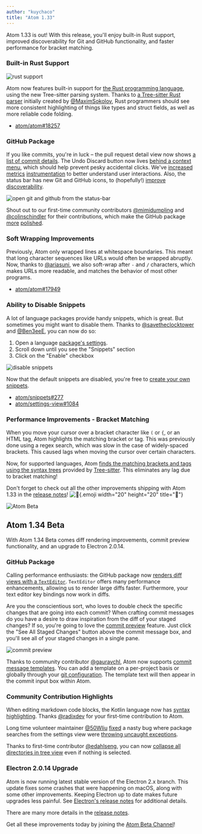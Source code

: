```yaml
---
author: "kuychaco"
title: "Atom 1.33"
---
```


Atom 1.33 is out! With this release, you'll enjoy built-in Rust support, improved discoverability for Git and GitHub functionality, and faster performance for bracket matching.

<!--more-->

### Built-in Rust Support

![rust support](/assets/images/user-images.githubusercontent.com/378023/47344983-a5f53c00-d6e4-11e8-98df-810e9df2277a.png)

Atom now features built-in support for [the Rust programming language](https://www.rust-lang.org/), using the new Tree-sitter parsing system. Thanks to [a Tree-sitter Rust parser](https://github.com/tree-sitter/tree-sitter-rust) initially created by [@MaximSokolov](https://github.com/MaximSokolov), Rust programmers should see more consistent highlighting of things like types and struct fields, as well as more reliable code folding.

- [atom/atom#18257](https://github.com/atom/atom/pull/18257)

### GitHub Package

If you like commits, you're in luck – the pull request detail view now shows [a list of commit details](https://github.com/atom/github/pull/1684). The Undo Discard button now lives [behind a context menu](https://github.com/atom/github/pull/1702), which should help prevent pesky accidental clicks. We've [increased](https://github.com/atom/github/pull/1694) [metrics](https://github.com/atom/github/pull/1685) [instrumentation](https://github.com/atom/github/pull/1744) to better understand user interactions. Also, the status bar has new Git and GitHub icons, to (hopefully!) [improve discoverability](https://github.com/atom/github/pull/1704).

![open git and github from the status-bar](/assets/images/user-images.githubusercontent.com/378023/47344982-a5f53c00-d6e4-11e8-94f1-fb4c29f9b3a8.png)

Shout out to our first-time community contributors [@mimidumpling](https://github.com/mimidumpling) and [@colinschindler](https://github.com/colinschindler) for their contributions, which make the GitHub package [more](https://github.com/atom/github/pull/1731) [polished](https://github.com/atom/github/pull/1711).

### Soft Wrapping Improvements

Previously, Atom only wrapped lines at whitespace boundaries. This meant that long character sequences like URLs would often be wrapped abruptly. Now, thanks to [@ariasuni](https://github.com/ariasuni), we also soft-wrap after `-` and `/` characters, which makes URLs more readable, and matches the behavior of most other programs.

- [atom/atom#17949](https://github.com/atom/atom/pull/17949)

### Ability to Disable Snippets

A lot of language packages provide handy snippets, which is great. But sometimes you might want to disable them. Thanks to [@savetheclocktower](https://github.com/savetheclocktower) and [@Ben3eeE](https://github.com/Ben3eeE), you can now do so:

1. Open a language [package's settings](https://flight-manual.atom.io/using-atom/sections/atom-packages/#package-settings).
2. Scroll down until you see the "Snippets" section
3. Click on the "Enable" checkbox

![disable snippets](/assets/images/user-images.githubusercontent.com/378023/47344975-a55ca580-d6e4-11e8-8859-622a75fbc8be.png)

Now that the default snippets are disabled, you're free to [create your own snippets](https://flight-manual.atom.io/using-atom/sections/snippets/#creating-your-own-snippets).

- [atom/snippets#277](https://github.com/atom/snippets/pull/277)
- [atom/settings-view#1084](https://github.com/atom/settings-view/pull/1084)

### Performance Improvements - Bracket Matching

When you move your cursor over a bracket character like `(` or `{`, or an HTML tag, Atom highlights the matching bracket or tag. This was previously done using a regex search, which was slow in the case of widely-spaced brackets. This caused lags when moving the cursor over certain characters.

Now, for supported languages, Atom [finds the matching brackets and tags using the syntax trees](https://github.com/atom/bracket-matcher/pull/367) provided by [Tree-sitter](https://tree-sitter.github.io/tree-sitter). This eliminates any lag due to bracket matching!

<!-- end of stable changes -->

Don't forget to check out all the other improvements shipping with Atom 1.33 in the [release notes](https://github.com/atom/atom/releases/tag/v1.33.0)! ![:memo:](https://github.githubassets.com/images/icons/emoji/unicode/1f4dd.png){.emoji width="20" height="20" title=":memo:"}

![Atom Beta](/assets/images/blog.atom.io/img/release-beta.png)

## Atom 1.34 Beta

With Atom 1.34 Beta comes diff rendering improvements, commit preview functionality, and an upgrade to Electron 2.0.14.

### GitHub Package

Calling performance enthusiasts: the GitHub package now [renders diff views with a `TextEditor`](https://github.com/atom/github/pull/1512). `TextEditor` offers many performance enhancements, allowing us to render large diffs faster. Furthermore, your text editor key bindings now work in diffs.

Are you the conscientious sort, who loves to double check the specific changes that are going into each commit?  When crafting commit messages do you have a desire to draw inspiration from the diff of your staged changes?  If so, you're going to love the [commit preview](https://github.com/atom/github/pull/1767) feature. Just click the "See All Staged Changes" button above the commit message box, and you'll see all of your staged changes in a single pane.

![commit preview](/assets/images/user-images.githubusercontent.com/378023/49013232-5c09e500-f1bf-11e8-9217-bc135bbbb4bd.png)

Thanks to community contributor [@gauravchl](https://github.com/gauravchl), Atom now supports [commit message templates](https://github.com/atom/github/pull/1756). You can add a template on a per-project basis or globally through your [git configuration](https://git-scm.com/book/en/v2/Customizing-Git-Git-Configuration). The template text will then appear in the commit input box within Atom.

### Community Contribution Highlights

When editing markdown code blocks, the Kotlin language now has [syntax highlighting](https://github.com/atom/language-gfm/pull/236). Thanks [@radixdev](https://github.com/radixdev) for your first-time contribution to Atom.

Long time volunteer maintainer [@50Wliu](https://github.com/50Wliu) [fixed](https://github.com/atom/settings-view/pull/1065) a nasty bug where package searches from the settings view were [throwing uncaught exceptions](https://github.com/atom/settings-view/issues/1052).

Thanks to first-time contributor [@edahlseng](https://github.com/edahlseng), you can now [collapse all directories in tree view](https://github.com/atom/tree-view/pull/1287) even if nothing is selected.

### Electron 2.0.14 Upgrade

Atom is now running latest stable version of the Electron 2.x branch. This update fixes some crashes that were happening on macOS, along with some other improvements. Keeping Electron up to date makes future upgrades less painful. See [Electron's release notes](https://electronjs.org/releases#2.0.14) for additional details.

<!-- end of beta changes -->

There are many more details in the [release notes](https://github.com/atom/atom/releases/tag/v1.34.0-beta0).

Get all these improvements today by joining the [Atom Beta Channel](https://atom.io/beta)!
